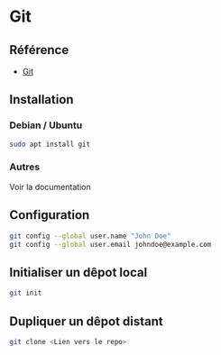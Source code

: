 # Git 

## Référence

- [Git](https://git-scm.com/)

## Installation

### Debian / Ubuntu 

```bash
sudo apt install git
```
### Autres  

Voir la documentation 

## Configuration 

```bash
git config --global user.name "John Doe"
git config --global user.email johndoe@example.com
```

## Initialiser un dêpot local

```bash
git init
```

## Dupliquer un dêpot distant

```bash
git clone <Lien vers le repo>
```